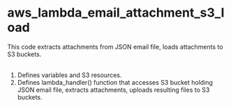 # aws_lambda_email_attachment_s3_load

This code extracts attachments from JSON email file, loads attachments to S3 buckets. <br>
<br>
1. Defines variables and S3 resources. <br>
2. Defines lambda_handler() function that accesses S3 bucket holding JSON email file, extracts attachments, uploads resulting files to S3 buckets. <br>
